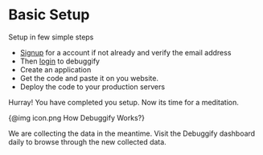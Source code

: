 # Basic Setup

Setup in few simple steps

  - [Signup] for a account if not already and verify the email address
  - Then [login] to debuggify
  - Create an application
  - Get the code and paste it on you website.
  - Deploy the code to your production servers

Hurray! You have completed you setup. Now its time for a meditation.

  {@img icon.png How Debuggify Works?}


 We are collecting the data in the meantime. Visit the Debuggify dashboard daily to browse through the new collected data.


  [Signup]: https://www.debuggify.net/organizations/sign_up
  [login]: https://www.debuggify.net/organizations/sign_in

